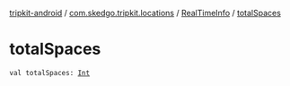 [tripkit-android](../../index.md) / [com.skedgo.tripkit.locations](../index.md) / [RealTimeInfo](index.md) / [totalSpaces](./total-spaces.md)

# totalSpaces

`val totalSpaces: `[`Int`](https://kotlinlang.org/api/latest/jvm/stdlib/kotlin/-int/index.html)